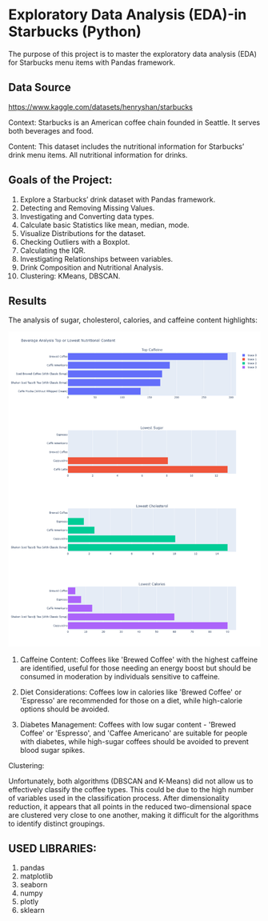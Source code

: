 # Exploratory Data Analysis (EDA)-in Starbucks (Python)

The purpose of this project is to master the exploratory data analysis (EDA) for Starbucks menu items with Pandas framework.
## Data Source 
https://www.kaggle.com/datasets/henryshan/starbucks

Context:
Starbucks is an American coffee chain founded in Seattle. It serves both beverages and food.

Content:
This dataset includes the nutritional information for Starbucks’ drink menu items. All nutritional information for drinks.
  
## Goals of the Project:

1. Explore a Starbucks’ drink dataset with Pandas framework.
2. Detecting and Removing Missing Values.
3. Investigating and Converting data types.
4. Calculate basic Statistics like mean, median, mode. 
5. Visualize Distributions for the dataset.
6. Checking Outliers with a Boxplot.
7. Calculating the IQR.
8. Investigating Relationships between variables.
9. Drink Composition and Nutritional Analysis.
10. Clustering: KMeans, DBSCAN.

## Results

The analysis of sugar, cholesterol, calories, and caffeine content highlights:

![Starbucks_EDA](Details/chart.png)

1. Caffeine Content: Coffees like 'Brewed Coffee' with the highest caffeine are identified, useful for those needing
   an energy boost but should be consumed in moderation by individuals sensitive to caffeine.

2. Diet Considerations: Coffees low in calories like 'Brewed Coffee' or 'Espresso' are recommended for those on a diet,
   while high-calorie options should be avoided.

3. Diabetes Management: Coffees with low sugar content - 'Brewed Coffee' or 'Espresso', and 'Caffee Americano'
   are suitable for people with diabetes, while high-sugar coffees should be avoided to prevent blood sugar spikes.

Clustering:

Unfortunately, both algorithms (DBSCAN and K-Means) did not allow us to effectively classify the coffee types. 
This could be due to the high number of variables used in the classification process. After dimensionality reduction, 
it appears that all points in the reduced two-dimensional space are clustered very close to one another, 
making it difficult for the algorithms to identify distinct groupings.

## USED LIBRARIES:
1. pandas
2. matplotlib
3. seaborn
4. numpy
5. plotly
6. sklearn
